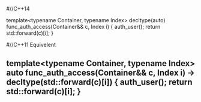 #//C++14

template<typename Container, typename Index>
decltype(auto)
func_auth_access(Container&& c, Index i)
{
  auth_user();
  return std::forward<Container>(c)[i];
}


#//C++11 Equivelent

template<typename Container, typename Index>
auto
func_auth_access(Container&& c, Index i)
-> decltype(std::forward<Container>(c)[i])
{
  auth_user();
  return std::forward<Container>(c)[i];
}
------------------------------------------
